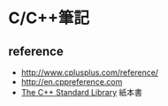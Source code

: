 # C/C++筆記

## reference
* <http://www.cplusplus.com/reference/>  
* <http://en.cppreference.com>  
* [The C++ Standard Library](http://www.cppstdlib.com/) 紙本書